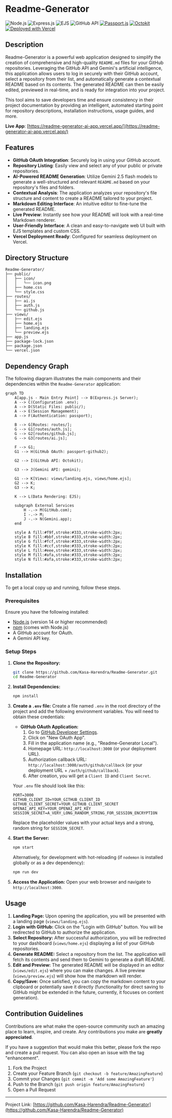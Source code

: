 # Readme-Generator

![Node.js](https://img.shields.io/badge/Node.js-339933?style=for-the-badge&logo=nodedotjs&logoColor=white)
![Express.js](https://img.shields.io/badge/Express.js-000000?style=for-the-badge&logo=express&logoColor=white)
![EJS](https://img.shields.io/badge/EJS-lightgrey?style=for-the-badge&logo=ejs&logoColor=black)
![GitHub API](https://img.shields.io/badge/GitHub_API-181717?style=for-the-badge&logo=github&logoColor=white)
[![Passport.js](https://img.shields.io/badge/Passport.js-Auth-brightgreen?logo=passport)](http://www.passportjs.org/)
[![Octokit](https://img.shields.io/badge/Octokit-GitHub%20API-orange?logo=github&logoColor=white)](https://octokit.github.io/rest.js/)
[![Deployed with Vercel](https://img.shields.io/badge/Deployed%20with-Vercel-black?logo=vercel)](https://vercel.com/)

## Description

Readme-Generator is a powerful web application designed to simplify the creation of comprehensive and high-quality `README.md` files for your GitHub repositories. Leveraging the GitHub API and Gemini's artificial intelligence, this application allows users to log in securely with their GitHub account, select a repository from their list, and automatically generate a contextual README based on its contents. The generated README can then be easily edited, previewed in real-time, and is ready for integration into your project.

This tool aims to save developers time and ensure consistency in their project documentation by providing an intelligent, automated starting point for repository descriptions, installation instructions, usage guides, and more.

**Live App**: [https://readme-generator-ai-app.vercel.app/](https://readme-generator-ai-app.vercel.app/)

## Features

*   **GitHub OAuth Integration**: Securely log in using your GitHub account.
*   **Repository Listing**: Easily view and select any of your public or private repositories.
*   **AI-Powered README Generation**: Utilize Gemini 2.5 flash models to generate a well-structured and relevant `README.md` based on your repository's files and folders.
*   **Contextual Analysis**: The application analyzes your repository's file structure and content to create a README tailored to your project.
*   **Markdown Editing Interface**: An intuitive editor to fine-tune the generated README.
*   **Live Preview**: Instantly see how your README will look with a real-time Markdown renderer.
*   **User-Friendly Interface**: A clean and easy-to-navigate web UI built with EJS templates and custom CSS.
*   **Vercel Deployment Ready**: Configured for seamless deployment on Vercel.

## Directory Structure
```
Readme-Generator/
├── public/
│   ├── icon/
│   │   └── icon.png
│   ├── home.css   
│   └── style.css
├── routes/
│   ├── ai.js
│   ├── auth.js
│   └── github.js
├── views/
│   ├── edit.ejs
│   ├── home.ejs
│   ├── landing.ejs
│   └── preview.ejs
├── app.js
├── package-lock.json
├── package.json
└── vercel.json
```

## Dependency Graph

The following diagram illustrates the main components and their dependencies within the `Readme-Generator` application:

```mermaid
graph TD
    A[app.js - Main Entry Point] --> B(Express.js Server);
    A --> C(Configuration .env);
    A --> D(Static Files: public/);
    A --> E(Session Management);
    A --> F(Authentication: passport);

    B --> G[Routes: routes/];
    G --> G1[routes/auth.js];
    G --> G2[routes/github.js];
    G --> G3[routes/ai.js];

    F --> G1;
    G1 --> H(GitHub OAuth: passport-github2);

    G2 --> I(GitHub API: Octokit);

    G3 --> J(Gemini API: gemini);

    G1 --> K[Views: views/landing.ejs, views/home.ejs];
    G2 --> K;
    G3 --> K;

    K --> L(Data Rendering: EJS);

    subgraph External Services
        H -.-> M(GitHub.com);
        I -.-> M;
        J -.-> N(Gemini.app);
    end

    style A fill:#f9f,stroke:#333,stroke-width:2px;
    style B fill:#bbf,stroke:#333,stroke-width:2px;
    style G fill:#fcf,stroke:#333,stroke-width:2px;
    style K fill:#ccf,stroke:#333,stroke-width:2px;
    style L fill:#eee,stroke:#333,stroke-width:2px;
    style M fill:#afa,stroke:#333,stroke-width:2px;
    style N fill:#afa,stroke:#333,stroke-width:2px;
```

## Installation

To get a local copy up and running, follow these steps.

### Prerequisites

Ensure you have the following installed:

*   [Node.js](https://nodejs.org/en/download/) (version 14 or higher recommended)
*   [npm](https://www.npmjs.com/get-npm) (comes with Node.js)
*   A GitHub account for OAuth.
*   A Gemini API key.

### Setup Steps

1.  **Clone the Repository:**
    ```bash
    git clone https://github.com/Kasa-Harendra/Readme-Generator.git
    cd Readme-Generator
    ```

2.  **Install Dependencies:**
    ```bash
    npm install
    ```

3.  **Create a `.env` file:**
    Create a file named `.env` in the root directory of the project and add the following environment variables. You will need to obtain these credentials:

    *   **GitHub OAuth Application:**
        1.  Go to [GitHub Developer Settings](https://github.com/settings/developers).
        2.  Click on "New OAuth App".
        3.  Fill in the application name (e.g., "Readme-Generator Local").
        4.  Homepage URL: `http://localhost:3000` (or your deployment URL).
        5.  Authorization callback URL: `http://localhost:3000/auth/github/callback` (or your deployment URL + `/auth/github/callback`).
        6.  After creation, you will get a `Client ID` and `Client Secret`.

    Your `.env` file should look like this:

    ```env
    PORT=3000
    GITHUB_CLIENT_ID=YOUR_GITHUB_CLIENT_ID
    GITHUB_CLIENT_SECRET=YOUR_GITHUB_CLIENT_SECRET
    OPENAI_API_KEY=YOUR_OPENAI_API_KEY
    SESSION_SECRET=A_VERY_LONG_RANDOM_STRING_FOR_SESSION_ENCRYPTION
    ```
    Replace the placeholder values with your actual keys and a strong, random string for `SESSION_SECRET`.

4.  **Start the Server:**
    ```bash
    npm start
    ```
    Alternatively, for development with hot-reloading (if `nodemon` is installed globally or as a dev dependency):
    ```bash
    npm run dev
    ```

5.  **Access the Application:**
    Open your web browser and navigate to `http://localhost:3000`.

## Usage

1.  **Landing Page:** Upon opening the application, you will be presented with a landing page (`views/landing.ejs`).
2.  **Login with GitHub:** Click on the "Login with GitHub" button. You will be redirected to GitHub to authorize the application.
3.  **Select Repository:** After successful authorization, you will be redirected to your dashboard (`views/home.ejs`) displaying a list of your GitHub repositories.
4.  **Generate README:** Select a repository from the list. The application will fetch its contents and send them to Gemini to generate a draft README.
5.  **Edit and Preview:** The generated README will be displayed in an editor (`views/edit.ejs`) where you can make changes. A live preview (`views/preview.ejs`) will show how the markdown will render.
6.  **Copy/Save:** Once satisfied, you can copy the markdown content to your clipboard or potentially save it directly (functionality for direct saving to GitHub might be extended in the future, currently, it focuses on content generation).

## Contribution Guidelines

Contributions are what make the open-source community such an amazing place to learn, inspire, and create. Any contributions you make are **greatly appreciated**.

If you have a suggestion that would make this better, please fork the repo and create a pull request. You can also open an issue with the tag "enhancement".

1.  Fork the Project
2.  Create your Feature Branch (`git checkout -b feature/AmazingFeature`)
3.  Commit your Changes (`git commit -m 'Add some AmazingFeature'`)
4.  Push to the Branch (`git push origin feature/AmazingFeature`)
5.  Open a Pull Request

---

Project Link: [https://github.com/Kasa-Harendra/Readme-Generator](https://github.com/Kasa-Harendra/Readme-Generator)




